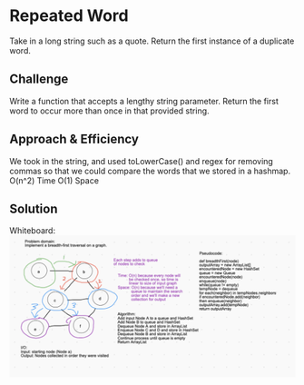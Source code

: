 # Repeated Word
Take in a long string such as a quote. Return the first instance of a duplicate word.
## Challenge
Write a function that accepts a lengthy string parameter.
Return the first word to occur more than once in that provided string.
## Approach & Efficiency
We took in the string, and used toLowerCase() and regex for removing commas so that we could compare the words that we stored in a hashmap.
O(n^2) Time 
O(1) Space
## Solution
Whiteboard: ![](https://github.com/mdwohl/data-structures-and-algorithms/blob/master/challenges/code-challenge-whiteboards/cc36_screenshot.png)
